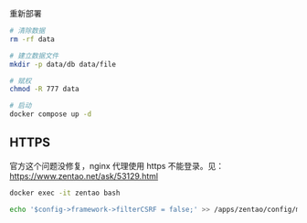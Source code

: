 重新部署

```bash
# 清除数据
rm -rf data

# 建立数据文件
mkdir -p data/db data/file

# 赋权
chmod -R 777 data

# 启动
docker compose up -d
```

## HTTPS

官方这个问题没修复，nginx 代理使用 https 不能登录。见：https://www.zentao.net/ask/53129.html

```bash
docker exec -it zentao bash

echo '$config->framework->filterCSRF = false;' >> /apps/zentao/config/my.php
```

